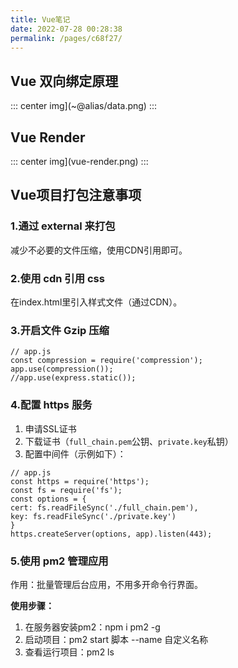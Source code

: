 ```yaml
---
title: Vue笔记
date: 2022-07-28 00:28:38
permalink: /pages/c68f27/
---
```



## Vue 双向绑定原理
::: center
img](~@alias/data.png)
:::


## Vue Render
::: center
img](vue-render.png)
:::


## Vue项目打包注意事项
### 1.通过 external 来打包
减少不必要的文件压缩，使用CDN引用即可。


### 2.使用 cdn 引用 css
在index.html里引入样式文件（通过CDN）。


### 3.开启文件 Gzip 压缩
```vue
// app.js
const compression = require('compression');
app.use(compression());
//app.use(express.static());
```


### 4.配置 https 服务
1. 申请SSL证书 
2. 下载证书（`full_chain.pem`公钥、`private.key`私钥） 
3. 配置中间件（示例如下）：

```vue
// app.js
const https = require('https');
const fs = require('fs');
const options = {
cert: fs.readFileSync('./full_chain.pem'),
key: fs.readFileSync('./private.key')
}
https.createServer(options, app).listen(443);
```


### 5.使用 pm2 管理应用
作用：批量管理后台应用，不用多开命令行界面。

**使用步骤：**
1. 在服务器安装pm2：npm i pm2 -g 
2. 启动项目：pm2 start 脚本 --name 自定义名称 
3. 查看运行项目：pm2 ls




